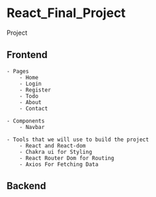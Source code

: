 # React_Final_Project
Project


## Frontend
    - Pages
        - Home
        - Login
        - Register
        - Todo
        - About
        - Contact

    - Components
        - Navbar

    - Tools that we will use to build the project
        - React and React-dom
        - Chakra ui for Styling
        - React Router Dom for Routing
        - Axios For Fetching Data



## Backend